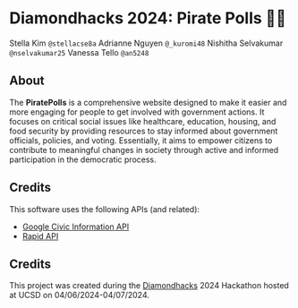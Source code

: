 # Diamondhacks 2024: Pirate Polls 🏴‍☠️

Stella Kim `@stellacse8a`
Adrianne Nguyen `@_kuromi48`
Nishitha Selvakumar `@nselvakumar25`
Vanessa Tello `@an5248`

## About

The **PiratePolls** is a comprehensive website designed to make it easier and more engaging for people to get involved with government actions. It focuses on critical social issues like healthcare, education, housing, and food security by providing resources to stay informed about government officials, policies, and voting. Essentially, it aims to empower citizens to contribute to meaningful changes in society through active and informed participation in the democratic process.

## Credits

This software uses the following APIs (and related):

- [Google Civic Information API](https://developers.google.com/civic-information)
- [Rapid API](https://rapidapi.com/hub)

## Credits

This project was created during the [Diamondhacks](https://athenahacks.com/) 2024 Hackathon hosted at UCSD on 04/06/2024-04/07/2024.
